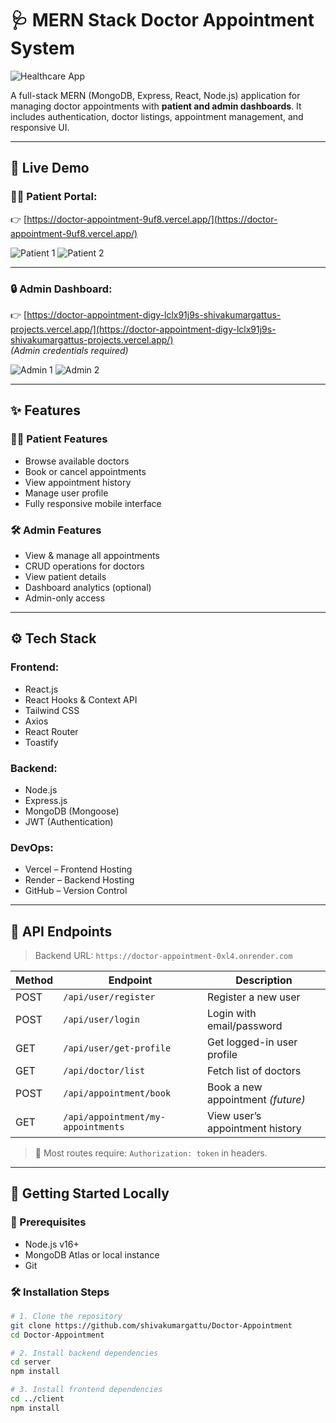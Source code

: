   # 🩺 MERN Stack Doctor Appointment System

![Healthcare App](https://img.icons8.com/color/96/000000/medical-doctor.png)

A full-stack MERN (MongoDB, Express, React, Node.js) application for managing doctor appointments with **patient and admin dashboards**. It includes authentication, doctor listings, appointment management, and responsive UI.

---

## 🚀 Live Demo

### 👨‍⚕️ Patient Portal:
👉 [https://doctor-appointment-9uf8.vercel.app/](https://doctor-appointment-9uf8.vercel.app/)

![Patient 1](https://github.com/user-attachments/assets/080f6bd4-729d-46a7-aac7-7dbc5f8ef812)
![Patient 2](https://github.com/user-attachments/assets/1d5854cb-f38f-4e70-b392-95311a6d1fb3)

---

### 🔒 Admin Dashboard:
👉 [https://doctor-appointment-digy-lclx91j9s-shivakumargattus-projects.vercel.app/](https://doctor-appointment-digy-lclx91j9s-shivakumargattus-projects.vercel.app/)  
*(Admin credentials required)*

![Admin 1](https://github.com/user-attachments/assets/83468738-3598-4d25-bc39-a2dd73a5a230)
![Admin 2](https://github.com/user-attachments/assets/8cc8c405-8287-493f-94c5-e69ce9db6472)

---

## ✨ Features

### 🧑‍⚕️ Patient Features
- Browse available doctors
- Book or cancel appointments
- View appointment history
- Manage user profile
- Fully responsive mobile interface

### 🛠️ Admin Features
- View & manage all appointments
- CRUD operations for doctors
- View patient details
- Dashboard analytics (optional)
- Admin-only access

---

## ⚙️ Tech Stack

### Frontend:
- React.js
- React Hooks & Context API
- Tailwind CSS
- Axios
- React Router
- Toastify

### Backend:
- Node.js
- Express.js
- MongoDB (Mongoose)
- JWT (Authentication)

### DevOps:
- Vercel – Frontend Hosting
- Render – Backend Hosting
- GitHub – Version Control

---

## 🔐 API Endpoints

> Backend URL: `https://doctor-appointment-0xl4.onrender.com`

| Method | Endpoint                             | Description                       |
|--------|--------------------------------------|-----------------------------------|
| POST   | `/api/user/register`                 | Register a new user               |
| POST   | `/api/user/login`                    | Login with email/password         |
| GET    | `/api/user/get-profile`              | Get logged-in user profile        |
| GET    | `/api/doctor/list`                   | Fetch list of doctors             |
| POST   | `/api/appointment/book`              | Book a new appointment *(future)* |
| GET    | `/api/appointment/my-appointments`   | View user’s appointment history   |

> 🔐 Most routes require: `Authorization: token` in headers.

---

## 🧪 Getting Started Locally

### 🔧 Prerequisites
- Node.js v16+
- MongoDB Atlas or local instance
- Git

### 🛠 Installation Steps

```bash
# 1. Clone the repository
git clone https://github.com/shivakumargattu/Doctor-Appointment
cd Doctor-Appointment

# 2. Install backend dependencies
cd server
npm install

# 3. Install frontend dependencies
cd ../client
npm install
